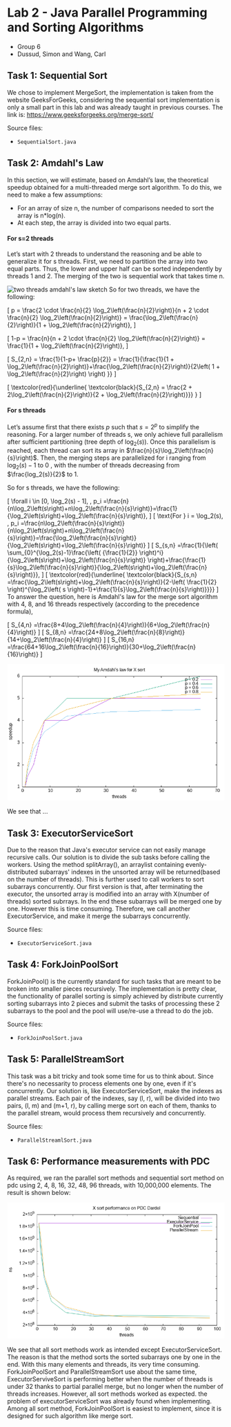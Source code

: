 # Lab 2 - Java Parallel Programming and Sorting Algorithms
- Group 6
- Dussud, Simon and Wang, Carl

## Task 1: Sequential Sort
We chose to implement MergeSort, the implementation is taken from the website GeeksForGeeks, considering the sequential sort implementation is only a small part in this lab and was already taught in previous courses. The link is: https://www.geeksforgeeks.org/merge-sort/

Source files:

- `SequentialSort.java`

## Task 2: Amdahl's Law

In this section, we will estimate, based on Amdahl’s law, the theoretical speedup obtained for a multi-threaded merge sort algorithm. To do this, we need to make a few assumptions: 
-   For an array of size n, the number of comparisons needed to sort the array is n*log(n).
- At each step, the array is divided into two equal parts.

#### For s=2 threads
Let’s start with 2 threads to understand the reasoning and be able to generalize it for s threads. First, we need to partition the array into two equal parts. Thus, the lower and upper half can be sorted independently by threads 1 and 2. The merging of the two is sequential work that takes time n.

![two threads amdahl's law sketch](data/2threadsAmdahl.png)
So for two threads, we have the following:

\[
p = \frac{2 \cdot \frac{n}{2}  \log_2\left(\frac{n}{2}\right)}{n + 2 \cdot \frac{n}{2}  \log_2\left(\frac{n}{2}\right)} = \frac{\log_2\left(\frac{n}{2}\right)}{1 + \log_2\left(\frac{n}{2}\right)},
\]

\[
1-p = \frac{n}{n + 2 \cdot \frac{n}{2}  \log_2\left(\frac{n}{2}\right)} = \frac{1}{1 + \log_2\left(\frac{n}{2}\right)},
\]

\[
S_{2,n} = \frac{1}{1-p+ \frac{p}{2}} = \frac{1}{\frac{1}{1 + \log_2\left(\frac{n}{2}\right)}+\frac{\log_2\left(\frac{n}{2}\right)}{2\left( 1 + \log_2\left(\frac{n}{2}\right) \right) }}
\]

\[
\textcolor{red}{\underline{ \textcolor{black}{S_{2,n}  = \frac{2 + 2\log_2\left(\frac{n}{2}\right)}{2 + \log_2\left(\frac{n}{2}\right)}}}
}
\]

#### For s threads

Let’s assume first that there exists $p$ such that $s = 2^p$ to simplify the reasoning. For a larger number of threads s, we only achieve full parallelism after sufficient partitioning (tree depth of $\log_2 (s)$). Once this parallelism is reached, each thread can sort its array in $\frac{n}{s}\log_2\left(\frac{n}{s}\right)$. Then, the merging steps are parallelized for i ranging from $\log_2 (s)-1$ to $0$ , with the number of threads decreasing from $\frac{log_2(s)}{2}$ to 1.

So for s threads, we have the following:

\[
\forall i \in [0, \log_2(s) - 1], \, p_i =\frac{n}{n\log_2\left(s\right)+n\log_2\left(\frac{n}{s}\right)}=\frac{1}{\log_2\left(s\right)+\log_2\left(\frac{n}{s}\right)},
\]
\[
\text{For } i = \log_2(s), \, p_i =\frac{n\log_2\left(\frac{n}{s}\right)}{n\log_2\left(s\right)+n\log_2\left(\frac{n}{s}\right)}=\frac{\log_2\left(\frac{n}{s}\right)}{\log_2\left(s\right)+\log_2\left(\frac{n}{s}\right)}
\]
\[
S_{s,n} =\frac{1}{\left( \sum_{0}^{\log_2(s)-1}\frac{\left( {\frac{1}{2}} \right)^i}{\log_2\left(s\right)+\log_2\left(\frac{n}{s}\right)} \right)+\frac{\frac{1}{s}\log_2\left(\frac{n}{s}\right)}{\log_2\left(s\right)+\log_2\left(\frac{n}{s}\right)}},
\]
\[
\textcolor{red}{\underline{ \textcolor{black}{S_{s,n} =\frac{\log_2\left(s\right)+\log_2\left(\frac{n}{s}\right)}{2-\left( \frac{1}{2} \right)^{\log_2\left( s \right)-1}+\frac{1}{s}\log_2\left(\frac{n}{s}\right)}}}}
\]
To answer the question, here is  Amdahl's law for the merge sort algorithm with 4, 8, and 16 threads respectively (according to the precedence formula),


\[
S_{4,n} =\frac{8+4\log_2\left(\frac{n}{4}\right)}{6+\log_2\left(\frac{n}{4}\right)}
\]
\[
S_{8,n} =\frac{24+8\log_2\left(\frac{n}{8}\right)}{14+\log_2\left(\frac{n}{4}\right)}
\]
\[
S_{16,n} =\frac{64+16\log_2\left(\frac{n}{16}\right)}{30+\log_2\left(\frac{n}{16}\right)}
\]

![amdahl's law plot](data/amdahl.png)

We see that ...

## Task 3: ExecutorServiceSort
Due to the reason that Java's executor service can not easily manage recursive calls. Our solution is to divide the sub tasks before calling the workers. Using the method splitArray(), an arraylist containing evenly-distributed subarrays' indexes in the unsorted array will be returned(based on the number of threads). This is further used to call workers to sort subarrays concurrently. Our first version is that, after terminating the executor, the unsorted array is modified into an array with X(number of threads) sorted subrrays. In the end these subarrays will be merged one by one. However this is time consuming. Therefore, we call another ExecutorService, and make it merge the subarrays concurrently.

Source files:

- `ExecutorServiceSort.java`

## Task 4: ForkJoinPoolSort
ForkJoinPool() is the currently standard for such tasks that are meant to be broken into smaller pieces recursively. The implementation is pretty clear, the functionality of parallel sorting is simply achieved by distribute currently sorting subarrays into 2 pieces and submit the tasks of processing these 2 subarrays to the pool and the pool will use/re-use a thread to do the job. 

Source files:

- `ForkJoinPoolSort.java`

## Task 5: ParallelStreamSort
This task was a bit tricky and took some time for us to think about. Since there's no necessarity to process elements one by one, even if it's concurrently. Our solution is, like ExecutorServiceSort, make the indexes as parallel streams. Each pair of the indexes, say (l, r), will be divided into two pairs, (l, m) and (m+1, r), by calling merge sort on each of them, thanks to the parallel stream, would process them recursively and concurrently. 

Source files:

- `ParallelStreamlSort.java`

## Task 6: Performance measurements with PDC

As required, we ran the parallel sort methods and sequential sort method on pdc using 2, 4, 8, 16, 32, 48, 96 threads, with 10,000,000 elements. The result is shown below:

![pdc plot](data/pdc.png)

We see that all sort methods work as intended except ExecutorServiceSort. The reason is that the method sorts the sorted subarrays one by one in the end. With this many elements and threads, its very time consuming. ForkJoinPoolSort and ParallelStreamSort use about the same time, ExecutorServiveSort is performing better when the number of threads is under 32 thanks to partial parallel merge, but no longer when the number of threads increases. However, all sort methods worked as expected. the problem of executorServiceSort was already found when implementing. Among all sort method, ForkJoinPoolSort is easiest to implement, since it is designed for such algorithm like merge sort.
